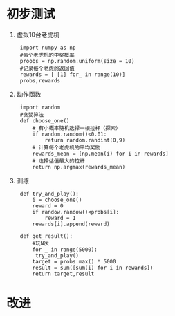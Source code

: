# 初步测试

1. 虚拟10台老虎机

		import numpy as np
		#每个老虎机的中奖概率
		proobs = np.random.uniform(size = 10)
		#记录每个老虎的返回值
		rewards = [ [1] for_ in range(10)]
		probs,rewards

2. 动作函数

		import random
		#贪婪算法
		def choose_one()
			# 有小概率随机选择一根拉杆（探索）
			if random.random()<0.01:
				return random.randint(0,9)
			# 计算每个老虎机的平均奖励
			rewards_mean = [np.mean(i) for i in rewards]
			# 选择估值最大的拉杆
			return np.argmax(rewards_mean)

3. 训练

		def try_and_play():
			i = choose_one()
			reward = 0
			if randow.randow()<probs[i]:
				reward = 1
			rewards[i].append(reward)
			
		def get_result():
			#玩N次
			for _ in range(5000):
			 try_and_play()
			target = probs.max() * 5000
			result = sum([sum(i) for i in rewards])
			return target,result
			
# 改进
